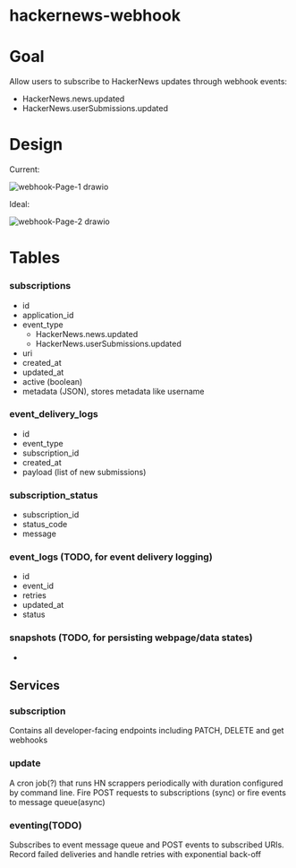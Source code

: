 # hackernews-webhook

# Goal

Allow users to subscribe to HackerNews updates through webhook events:

- HackerNews.news.updated
- HackerNews.userSubmissions.updated

# Design

Current:

![webhook-Page-1 drawio](https://user-images.githubusercontent.com/16827269/183570274-3a5b6e2b-ff9f-4c73-8eac-9cd092ccebd2.png)

Ideal:

![webhook-Page-2 drawio](https://user-images.githubusercontent.com/16827269/183570282-7c582656-4e4f-4457-ad6f-450d9f808832.png)


# Tables

### subscriptions

- id
- application_id
- event_type
    - HackerNews.news.updated
    - HackerNews.userSubmissions.updated
- uri
- created_at
- updated_at
- active (boolean)
- metadata (JSON), stores metadata like username

### event_delivery_logs

- id
- event_type
- subscription_id
- created_at
- payload (list of new submissions)

### subscription_status

- subscription_id
- status_code
- message

### event_logs (TODO, for event delivery logging)

- id
- event_id
- retries
- updated_at
- status

### snapshots (TODO, for persisting webpage/data states)

- 

## Services

### subscription

Contains all developer-facing endpoints including PATCH, DELETE and get webhooks

### update

A cron job(?) that runs HN scrappers periodically with duration configured by command line. Fire POST requests to subscriptions (sync) or fire events to message queue(async)

### eventing(TODO)

Subscribes to event message queue and POST events to subscribed URIs. Record failed deliveries and handle retries with exponential back-off
